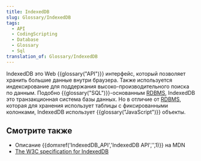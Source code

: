 ```yaml
---
title: IndexedDB
slug: Glossary/IndexedDB
tags:
  - API
  - CodingScripting
  - Database
  - Glossary
  - Sql
translation_of: Glossary/IndexedDB
---
```


IndexedDB это Web {{glossary("API")}} интерфейс, который позволяет хранить большие данные внутри браузера. Также используется индексирование для поддержания высоко-производительного поиска по данным. Подобно {{glossary("SQL")}}-основанным [RDBMS](https://ru.wikipedia.org/?oldid=105906743), IndexedDB это транзакционная система базы данных. Но в отличие от [RDBMS](https://ru.wikipedia.org/?oldid=105906743), которая для хранения использует таблицы с фиксированными колонками, IndexedDB использует {{glossary("JavaScript")}} объекты.

## Смотрите также

- Описание {{domxref('IndexedDB_API','IndexedDB API','',1)}} на MDN
- [The W3C specification for IndexedDB](http://w3c.github.io/IndexedDB/)
